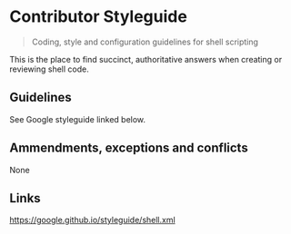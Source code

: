 # Contributor Styleguide
> Coding, style and configuration guidelines for 
shell scripting

This is the place to find succinct, authoritative answers when creating or reviewing 
shell code.

## Guidelines

See Google styleguide linked below.

## Ammendments, exceptions and conflicts

None

## Links

https://google.github.io/styleguide/shell.xml

